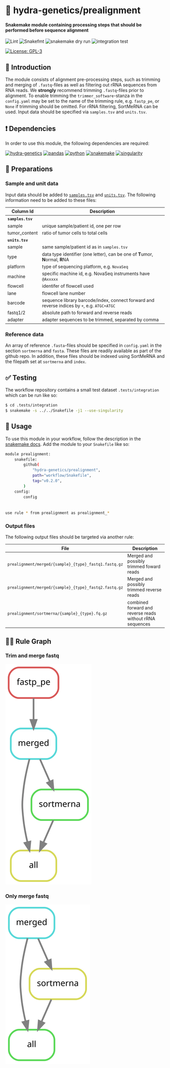 # :snake: hydra-genetics/prealignment

#### Snakemake module containing processing steps that should be performed before sequence alignment

![Lint](https://github.com/hydra-genetics/prealignment/actions/workflows/lint.yaml/badge.svg?branch=develop)
![Snakefmt](https://github.com/hydra-genetics/prealignment/actions/workflows/snakefmt.yaml/badge.svg?branch=develop)
![snakemake dry run](https://github.com/hydra-genetics/prealignment/actions/workflows/snakemake-dry-run.yaml/badge.svg?branch=develop)
![integration test](https://github.com/hydra-genetics/prealignment/actions/workflows/integration.yaml/badge.svg?branch=develop)

[![License: GPL-3](https://img.shields.io/badge/License-GPL3-yellow.svg)](https://opensource.org/licenses/gpl-3.0.html)

## :speech_balloon: Introduction

The module consists of alignment pre-processing steps, such as trimming and merging of `.fastq`-files
as well as filtering out rRNA sequences from RNA reads. We **strongly** recommend trimming `.fastq`-files
prior to alignment. To enable trimming the `trimmer_software`-stanza in the `config.yaml` may be set to
the name of the trimming rule, e.g. `fastp_pe`, or `None` if trimming should be omitted. For rRNA
filtering, SortMeRNA can be used. Input data should be specified via `samples.tsv` and `units.tsv`. 

## :heavy_exclamation_mark: Dependencies

In order to use this module, the following dependencies are required:

[![hydra-genetics](https://img.shields.io/badge/hydragenetics-v0.11.0-blue)](https://github.com/hydra-genetics/)
[![pandas](https://img.shields.io/badge/pandas-1.3.1-blue)](https://pandas.pydata.org/)
[![python](https://img.shields.io/badge/python-3.8-blue)](https://www.python.org/)
[![snakemake](https://img.shields.io/badge/snakemake-6.10.0-blue)](https://snakemake.readthedocs.io/en/stable/)
[![singularity](https://img.shields.io/badge/singularity-3.0.0-blue)](https://sylabs.io/docs/)

## :school_satchel: Preparations

### Sample and unit data

Input data should be added to [`samples.tsv`](https://github.com/hydra-genetics/prealignment/blob/develop/config/samples.tsv)
and [`units.tsv`](https://github.com/hydra-genetics/prealignment/blob/develop/config/units.tsv).
The following information need to be added to these files:

| Column Id | Description |
| --- | --- |
| **`samples.tsv`** |
| sample | unique sample/patient id, one per row |
| tumor_content | ratio of tumor cells to total cells |
| **`units.tsv`** |
| sample | same sample/patient id as in `samples.tsv` |
| type | data type identifier (one letter), can be one of **T**umor, **N**ormal, **R**NA |
| platform | type of sequencing platform, e.g. `NovaSeq` |
| machine | specific machine id, e.g. NovaSeq instruments have `@Axxxxx` |
| flowcell | identifer of flowcell used |
| lane | flowcell lane number |
| barcode | sequence library barcode/index, connect forward and reverse indices by `+`, e.g. `ATGC+ATGC` |
| fastq1/2 | absolute path to forward and reverse reads |
| adapter | adapter sequences to be trimmed, separated by comma |

### Reference data

An array of reference `.fasta`-files should be specified in `config.yaml` in the section `sortmerna` and
`fasta`. These files are readily available as part of the github repo. In addition, these files should be
indexed using SortMeRNA and the filepath set at `sortmerna` and `index`.

## :white_check_mark: Testing

The workflow repository contains a small test dataset `.tests/integration` which can be run like so:

```bash
$ cd .tests/integration
$ snakemake -s ../../Snakefile -j1 --use-singularity
```

## :rocket: Usage

To use this module in your workflow, follow the description in the
[snakemake docs](https://snakemake.readthedocs.io/en/stable/snakefiles/modularization.html#modules).
Add the module to your `Snakefile` like so:

```bash
module prealignment:
    snakefile:
        github(
            "hydra-genetics/prealignment",
            path="workflow/Snakefile",
            tag="v0.2.0",
        )
    config:
        config


use rule * from prealignment as prealignment_*
```

### Output files

The following output files should be targeted via another rule:

| File | Description |
|---|---|
| `prealignment/merged/{sample}_{type}_fastq1.fastq.gz` | Merged and possibly trimmed foward reads |
| `prealignment/merged/{sample}_{type}_fastq2.fastq.gz` | Merged and possibly trimmed reverse reads |
| `prealignment/sortmerna/{sample}_{type}.fq.gz` | combined forward and reverse reads without rRNA sequences|


## :judge: Rule Graph

### Trim and merge fastq

![rule_graph](images/prealignment_fastp_merge.svg)

### Only merge fastq

![rule_graph](images/prealignment_merge.svg)
